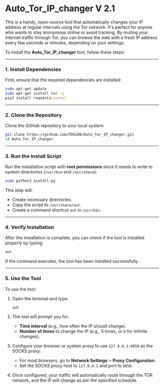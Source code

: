 # Auto_Tor_IP_changer V 2.1
This is a handy, open-source tool that automatically changes your IP address at regular intervals using the Tor network. It's perfect for anyone who wants to stay anonymous online or avoid tracking. By routing your internet traffic through Tor, you can browse the web with a fresh IP address every few seconds or minutes, depending on your settings.


To install the **Auto_Tor_IP_changer** tool, follow these steps:

---

### 1. **Install Dependencies**
First, ensure that the required dependencies are installed:

```bash
sudo apt-get update
sudo apt-get install tor -y
pip3 install requests[socks]
```

---

### 2. **Clone the Repository**
Clone the GitHub repository to your local system:

```bash
git clone https://github.com/FDX100/Auto_Tor_IP_changer.git
cd Auto_Tor_IP_changer
```

---

### 3. **Run the Install Script**
Run the installation script with **root permissions** since it needs to write to system directories (`/usr/bin` and `/usr/share`):

```bash
sudo python3 install.py
```

This step will:
- Create necessary directories.
- Copy the script to `/usr/share/aut`.
- Create a command shortcut `aut` in `/usr/bin`.

---

### 4. **Verify Installation**
After the installation is complete, you can check if the tool is installed properly by typing:

```bash
aut
```

If the command executes, the tool has been installed successfully.

---

### 5. **Use the Tool**
To use the tool:
1. Open the terminal and type:
   ```bash
   aut
   ```
2. The tool will prompt you for:
   - **Time interval** (e.g., how often the IP should change).
   - **Number of times** to change the IP (e.g., 5 times, or `0` for infinite changes).

3. Configure your browser or system proxy to use `127.0.0.1:9050` as the SOCKS proxy:
   - For most browsers, go to **Network Settings** > **Proxy Configuration**.
   - Set the SOCKS proxy host to `127.0.0.1` and port to `9050`.

4. Once configured, your traffic will automatically route through the TOR network, and the IP will change as per the specified schedule.
